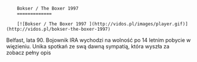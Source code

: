 
        Bokser / The Boxer 1997 
        =============
        
        [![Bokser / The Boxer 1997 ](http://vidos.pl/images/player.gif)](http://vidos.pl/bokser-the-boxer-1997)
        
        
 Belfast, lata 90. Bojownik IRA wychodzi na wolność po 14 letnim pobycie w więzieniu. Unika spotkań ze swą dawną sympatią, która wyszła za zobacz pełny opis
    